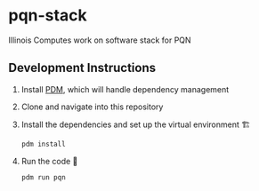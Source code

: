 # pqn-stack
Illinois Computes work on software stack for PQN

## Development Instructions

1. Install [PDM](https://pdm-project.org/en/latest/), which will handle dependency management

1. Clone and navigate into this repository

1. Install the dependencies and set up the virtual environment 🏗️

   ```sh
   pdm install
   ```

1. Run the code 🚀
   ```sh
   pdm run pqn
   ```
